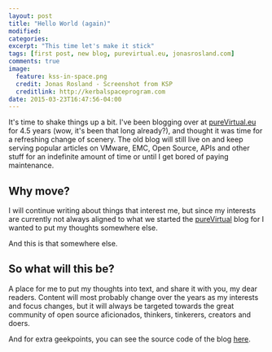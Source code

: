 ```yaml
---
layout: post
title: "Hello World (again)"
modified:
categories:
excerpt: "This time let's make it stick"
tags: [first post, new blog, purevirtual.eu, jonasrosland.com]
comments: true
image:
  feature: kss-in-space.png
  credit: Jonas Rosland - Screenshot from KSP
  creditlink: http://kerbalspaceprogram.com
date: 2015-03-23T16:47:56-04:00
---
```


It's time to shake things up a bit. I've been blogging over at [pureVirtual.eu](http://purevirtual.eu) for 4.5 years (wow, it's been that long already?), and thought it was time for a refreshing change of scenery.
The old blog will still live on and keep serving popular articles on VMware, EMC, Open Source, APIs and other stuff for an indefinite amount of time or until I get bored of paying maintenance.

## Why move?

I will continue writing about things that interest me, but since my interests are currently not always aligned to what we started the [pureVirtual](http://purevirtual.eu) blog for I wanted to put my thoughts somewhere else.

And this is that somewhere else.

## So what will this be?

A place for me to put my thoughts into text, and share it with you, my dear readers. Content will most probably change over the years as my interests and focus changes, but it will always be targeted towards the great community of open source aficionados, thinkers, tinkerers, creators and doers.

And for extra geekpoints, you can see the source code of the blog [here](https://github.com/jonasrosland/blog).
